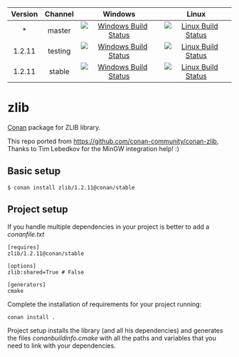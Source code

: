 | Version | Channel | Windows | Linux |
|:-------:|:-------:|:------:|:------:|
|  * | master | [![Windows Build Status](https://ci.appveyor.com/api/projects/status/github/conanos/zlib?svg=true&branch=master)](https://ci.appveyor.com/project/Mingyiz/zlib?branch=master) |[![Linux Build Status](https://api.travis-ci.org/conanos/zlib.svg?branch=master)](https://travis-ci.org/conanos/zlib?branch=master)|
|  1.2.11 | testing | [![Windows Build Status](https://ci.appveyor.com/api/projects/status/github/conanos/zlib?svg=true&branch=testing/1.2.11)](https://ci.appveyor.com/project/Mingyiz/zlib?branch=testing/1.2.11) |[![Linux Build Status](https://api.travis-ci.org/conanos/zlib.svg?branch=testing/1.2.11)](https://travis-ci.org/conanos/zlib?branch=testing/1.2.11)|
|  1.2.11 | stable | [![Windows Build Status](https://ci.appveyor.com/api/projects/status/github/conanos/zlib?svg=true&branch=stable/1.2.11)](https://ci.appveyor.com/project/Mingyiz/zlib?branch=stable/1.2.11) |[![Linux Build Status](https://api.travis-ci.org/conanos/zlib.svg?branch=stable/1.2.11)](https://travis-ci.org/conanos/zlib?branch=stable/1.2.11)|

# zlib


[Conan](https://bintray.com/conanos/stable/zlib%3Aconanos/1.2.11%3Astable) package for ZLIB library. 

This repo ported from https://github.com/conan-community/conan-zlib,
Thanks to Tim Lebedkov for the MinGW integration help! :)


## Basic setup

    $ conan install zlib/1.2.11@conan/stable
    
## Project setup

If you handle multiple dependencies in your project is better to add a *conanfile.txt*
    
    [requires]
    zlib/1.2.11@conan/stable

    [options]
    zlib:shared=True # False
    
    [generators]
    cmake

Complete the installation of requirements for your project running:</small></span>

    conan install . 

Project setup installs the library (and all his dependencies) and generates the files *conanbuildinfo.cmake* with all the 
paths and variables that you need to link with your dependencies.
